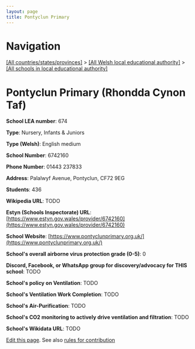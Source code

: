 ```yaml
---
layout: page
title: Pontyclun Primary
---
```

# Navigation

[[All countries/states/provinces]](../../..) > [[All Welsh local educational authority]](../..) > [[All schools in local educational authority]](..)

# Pontyclun Primary (Rhondda Cynon Taf)

**School LEA number**: 674

**Type**: Nursery, Infants & Juniors

**Type (Welsh)**: English medium

**School Number**: 6742160

**Phone Number**: 01443 237833

**Address**: Palalwyf Avenue, Pontyclun, CF72 9EG

**Students**: 436

**Wikipedia URL**: TODO

**Estyn (Schools Inspectorate) URL**: [https://www.estyn.gov.wales/provider/6742160](https://www.estyn.gov.wales/provider/6742160)

**School Website**: [https://www.pontyclunprimary.org.uk/](https://www.pontyclunprimary.org.uk/)

**School's overall airborne virus protection grade (0-5)**: 0

**Discord, Facebook, or WhatsApp group for discovery/advocacy for THIS school**: TODO

**School's policy on Ventilation**: TODO

**School's Ventilation Work Completion**: TODO

**School's Air-Purification**: TODO

**School's CO2 monitoring to actively drive ventilation and filtration**: TODO

**School's Wikidata URL**: TODO




[Edit this page](https://github.com/ventilate-schools/Wales/edit/prif/./Rhondda_Cynon_Taf/Pontyclun_Primary.md). See also [rules for contribution](../../../contribution-rules/)